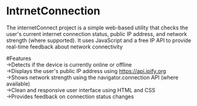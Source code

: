 # IntrnetConnection
The internetConnect project is a simple web-based utility that checks the user's current internet connection status, public IP address, and network strength (where supported). It uses JavaScript and a free IP API to provide real-time feedback about network connectivity

#Features
<br>
->Detects if the device is currently online or offline
<br>
->Displays the user's public IP address using https://api.ipify.org
<br>
->Shows network strength using the navigator.connection API (where available)
<br>
->Clean and responsive user interface using HTML and CSS
<br>
->Provides feedback on connection status changes
